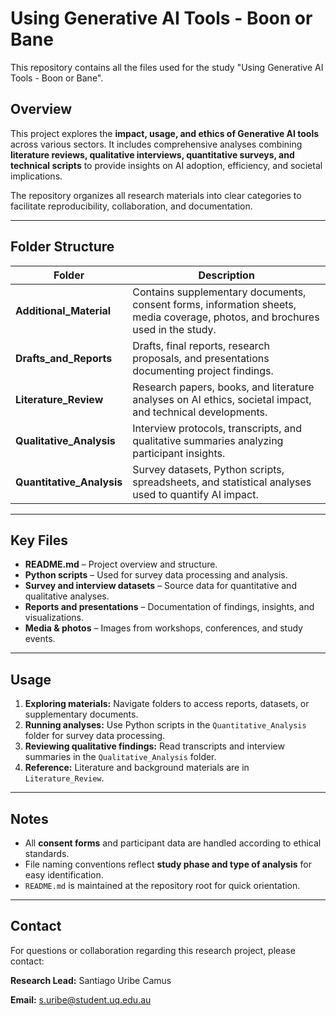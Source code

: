 # Using Generative AI Tools - Boon or Bane

This repository contains all the files used for the study "Using Generative AI Tools - Boon or Bane".

## Overview

This project explores the **impact, usage, and ethics of Generative AI tools** across various sectors. It includes comprehensive analyses combining **literature reviews, qualitative interviews, quantitative surveys, and technical scripts** to provide insights on AI adoption, efficiency, and societal implications.

The repository organizes all research materials into clear categories to facilitate reproducibility, collaboration, and documentation.

---

## Folder Structure

| Folder                          | Description                                                                                                                   |
| ------------------------------- | ----------------------------------------------------------------------------------------------------------------------------- |
| **Additional_Material**   | Contains supplementary documents, consent forms, information sheets, media coverage, photos, and brochures used in the study. |
| **Drafts_and_Reports**    | Drafts, final reports, research proposals, and presentations documenting project findings.                                    |
| **Literature_Review**     | Research papers, books, and literature analyses on AI ethics, societal impact, and technical developments.                    |
| **Qualitative_Analysis**  | Interview protocols, transcripts, and qualitative summaries analyzing participant insights.                                   |
| **Quantitative_Analysis** | Survey datasets, Python scripts, spreadsheets, and statistical analyses used to quantify AI impact.                           |

---

## Key Files

* **README.md** – Project overview and structure.
* **Python scripts** – Used for survey data processing and analysis.
* **Survey and interview datasets** – Source data for quantitative and qualitative analyses.
* **Reports and presentations** – Documentation of findings, insights, and visualizations.
* **Media & photos** – Images from workshops, conferences, and study events.

---

## Usage

1. **Exploring materials:** Navigate folders to access reports, datasets, or supplementary documents.
2. **Running analyses:** Use Python scripts in the `Quantitative_Analysis` folder for survey data processing.
3. **Reviewing qualitative findings:** Read transcripts and interview summaries in the `Qualitative_Analysis` folder.
4. **Reference:** Literature and background materials are in `Literature_Review`.

---

## Notes

* All **consent forms** and participant data are handled according to ethical standards.
* File naming conventions reflect **study phase and type of analysis** for easy identification.
* `README.md` is maintained at the repository root for quick orientation.

---

## Contact

For questions or collaboration regarding this research project, please contact:

**Research Lead:** Santiago Uribe Camus

**Email:** s.uribe@student.uq.edu.au
